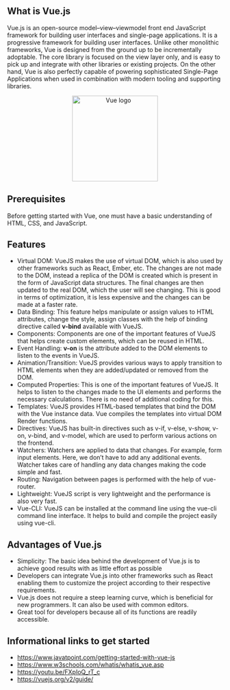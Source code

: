 ﻿## What is Vue.js
Vue.js is an open-source model–view–viewmodel front end JavaScript framework for building user interfaces and single-page applications. 
It is a progressive framework for building user interfaces. Unlike other monolithic frameworks, Vue is designed from the ground up to be incrementally adoptable. 
The core library is focused on the view layer only, and is easy to pick up and integrate with other libraries or existing projects. On the other hand, Vue is also perfectly capable of powering sophisticated Single-Page Applications when used in combination with modern tooling and supporting libraries.
<p align="center"> <img width="200" alt="Vue logo" src="https://vuejs.org/images/logo.svg"> </p>

## Prerequisites
Before getting started with Vue, one must have a basic understanding of HTML, CSS, and JavaScript.

## Features
- Virtual DOM: VueJS makes the use of virtual DOM, which is also used by other frameworks such as React, Ember, etc. The changes are not made to the DOM, instead a replica of the DOM is created which is present in the form of JavaScript data structures.  The final changes are then updated to the real DOM, which the user will see changing. This is good in terms of optimization, it is less expensive and the changes can be made at a faster rate.
- Data Binding: This feature helps manipulate or assign values to HTML attributes, change the style, assign classes with the help of binding directive called  **v-bind**  available with VueJS.
- Components: Components are one of the important features of VueJS that helps create custom elements, which can be reused in HTML.
- Event Handling: **v-on**  is the attribute added to the DOM elements to listen to the events in VueJS.
- Animation/Transition: VueJS provides various ways to apply transition to HTML elements when they are added/updated or removed from the DOM. 
- Computed Properties: This is one of the important features of VueJS. It helps to listen to the changes made to the UI elements and performs the necessary calculations. There is no need of additional coding for this.
- Templates: VueJS provides HTML-based templates that bind the DOM with the Vue instance data. Vue compiles the templates into virtual DOM Render functions. 
- Directives: VueJS has built-in directives such as v-if, v-else, v-show, v-on, v-bind, and v-model, which are used to perform various actions on the frontend.
- Watchers: Watchers are applied to data that changes. For example, form input elements. Here, we don’t have to add any additional events. Watcher takes care of handling any data changes making the code simple and fast.
- Routing: Navigation between pages is performed with the help of vue-router.
- Lightweight: VueJS script is very lightweight and the performance is also very fast.
- Vue-CLI: VueJS can be installed at the command line using the vue-cli command line interface. It helps to build and compile the project easily using vue-cli.

## Advantages of Vue.js
- Simplicity: The basic idea behind the development of Vue.js is to achieve good results with as little effort as possible
- Developers can integrate Vue.js into other frameworks such as React enabling them to customize the project according to their respective requirements.
- Vue.js does not require a steep learning curve, which is beneficial for new programmers. It can also be used with common editors.
- Great tool for developers because all of its functions are readily accessible.

##  Informational links to get started
- https://www.javatpoint.com/getting-started-with-vue-js
- https://www.w3schools.com/whatis/whatis_vue.asp
- https://youtu.be/FXpIoQ_rT_c
- https://vuejs.org/v2/guide/